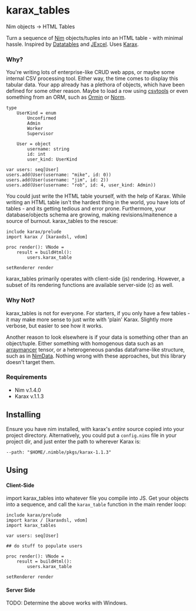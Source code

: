 # karax_tables
Nim objects -> HTML Tables

Turn a sequence of [Nim](https://nim-lang.org/) objects/tuples into an HTML table - with minimal hassle.  Inspired by [Datatables](https://datatables.net/) and [JExcel](https://bossanova.uk/jexcel/v3/).  Uses [Karax](https://github.com/pragmagic/karax).

### Why?

You're writing lots of enterprise-like CRUD web apps, or maybe some internal CSV processing tool.  Either way, the time comes to display this tabular data.  Your app already has a plethora of objects, which have been defined for some other reason.  Maybe to load a row using [csvtools](https://github.com/unicredit/csvtools) or even something from an ORM, such as [Ormin](https://github.com/Araq/ormin) or [Norm](https://github.com/moigagoo/norm).
```nimrod
type
    UserKind = enum
        Unconfirmed
        Admin
        Worker
        Supervisor

    User = object
        username: string
        id: int
        user_kind: UserKind

var users: seq[User]
users.add(User(username: "mike", id: 0))
users.add(User(username: "jim", id: 2))
users.add(User(username: "rob", id: 4, user_kind: Admin))
```

You could just write the HTML table yourself, with the help of Karax.  While writing an HTML table isn't the hardest thing in the world, you have lots of tables - and its getting tedious and error prone.  Furthermore, your database/objects schema are growing, making revisions/maitenence a source of burnout.  karax_tables to the rescue:

```nimrod
include karax/prelude
import karax / [karaxdsl, vdom]

proc render(): VNode = 
    result = buildHtml():
        users.karax_table

setRenderer render
```

karax_tables primarily operates with client-side (js) rendering.  However, a subset of its rendering functions are available server-side (c) as well.

### Why Not?

karax_tables is not for everyone.  For starters, if you only have a few tables - it may make more sense to just write with 'plain' Karax.  Slightly more verbose, but easier to see how it works.

Another reason to look elsewhere is if your data is something other than an object/tuple.  Either something with homogenous data such as an [arraymancer](https://github.com/mratsim/Arraymancer) tensor, or a heterogeneous pandas dataframe-like structure, such as in [NimData](https://github.com/bluenote10/NimData).  Nothing wrong with these approaches, but this library doesn't target them.

### Requirements

* Nim v.1.4.0
* Karax v.1.1.3

## Installing

Ensure you have nim installed, with karax's *entire* source copied into your project directory.  Alternatively, you could put a `config.nims` file in your project dir, and just enter the path to wherever Karax is:
```
--path: "$HOME/.nimble/pkgs/karax-1.1.3"
```

## Using

#### Client-Side

import karax_tables into whatever file you compile into JS.  Get your objects into a sequence, and call the `karax_table` function in the main render loop:
```nimrod
include karax/prelude
import karax / [karaxdsl, vdom]
import karax_tables

var users: seq[User]

## do stuff to populate users

proc render(): VNode = 
    result = buildHtml():
        users.karax_table

setRenderer render
```

#### Server Side
TODO: Determine the above works with Windows.
